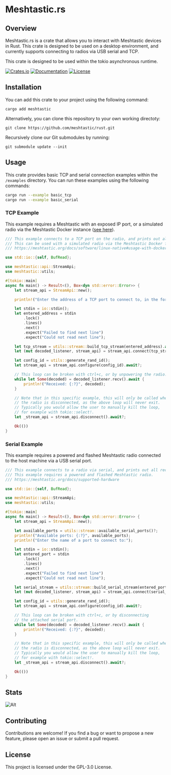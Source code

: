 # Meshtastic.rs

## Overview

Meshtastic.rs is a crate that allows you to interact with Meshtastic devices in Rust. This crate is designed
to be used on a desktop environment, and currently supports connecting to radios via USB serial and TCP.

This crate is designed to be used within the tokio asynchronous runtime.

[![Crates.io](https://img.shields.io/crates/v/meshtastic)](https://crates.io/crates/meshtastic)
[![Documentation](https://docs.rs/meshtastic/badge.svg)](https://docs.rs/meshtastic)
[![License](https://img.shields.io/crates/l/meshtastic)](https://github.com/meshtastic/rust/blob/main/LICENSE)

## Installation

You can add this crate to your project using the following command:

```shell
cargo add meshtastic
```

Alternatively, you can clone this repository to your own working directoty:

```shell
git clone https://github.com/meshtastic/rust.git
```

Recursively clone our Git submodules by running:

```shell
git submodule update --init
```

## Usage

This crate provides basic TCP and serial connection examples within the `/examples` directory. You can run
these examples using the following commands:

```bash
cargo run --example basic_tcp
cargo run --example basic_serial
```

### TCP Example

This example requires a Meshtastic with an exposed IP port, or a simulated radio via the Meshtastic Docker instance ([see here](https://meshtastic.org/docs/software/linux-native#usage-with-docker)).

```rust
/// This example connects to a TCP port on the radio, and prints out all received packets.
/// This can be used with a simulated radio via the Meshtastic Docker firmware image.
/// https://meshtastic.org/docs/software/linux-native#usage-with-docker

use std::io::{self, BufRead};

use meshtastic::api::StreamApi;
use meshtastic::utils;

#[tokio::main]
async fn main() -> Result<(), Box<dyn std::error::Error>> {
    let stream_api = StreamApi::new();

    println!("Enter the address of a TCP port to connect to, in the form \"IP:PORT\":");

    let stdin = io::stdin();
    let entered_address = stdin
        .lock()
        .lines()
        .next()
        .expect("Failed to find next line")
        .expect("Could not read next line");

    let tcp_stream = utils::stream::build_tcp_stream(entered_address).await?;
    let (mut decoded_listener, stream_api) = stream_api.connect(tcp_stream).await;

    let config_id = utils::generate_rand_id();
    let stream_api = stream_api.configure(config_id).await?;

    // This loop can be broken with ctrl+c, or by unpowering the radio.
    while let Some(decoded) = decoded_listener.recv().await {
        println!("Received: {:?}", decoded);
    }

    // Note that in this specific example, this will only be called when
    // the radio is disconnected, as the above loop will never exit.
    // Typically you would allow the user to manually kill the loop,
    // for example with tokio::select!.
    let _stream_api = stream_api.disconnect().await?;

    Ok(())
}
```

### Serial Example

This example requires a powered and flashed Meshtastic radio connected to the host machine via a USB serial port.

```rust
/// This example connects to a radio via serial, and prints out all received packets.
/// This example requires a powered and flashed Meshtastic radio.
/// https://meshtastic.org/docs/supported-hardware

use std::io::{self, BufRead};

use meshtastic::api::StreamApi;
use meshtastic::utils;

#[tokio::main]
async fn main() -> Result<(), Box<dyn std::error::Error>> {
    let stream_api = StreamApi::new();

    let available_ports = utils::stream::available_serial_ports()?;
    println!("Available ports: {:?}", available_ports);
    println!("Enter the name of a port to connect to:");

    let stdin = io::stdin();
    let entered_port = stdin
        .lock()
        .lines()
        .next()
        .expect("Failed to find next line")
        .expect("Could not read next line");

    let serial_stream = utils::stream::build_serial_stream(entered_port, None, None, None)?;
    let (mut decoded_listener, stream_api) = stream_api.connect(serial_stream).await;

    let config_id = utils::generate_rand_id();
    let stream_api = stream_api.configure(config_id).await?;

    // This loop can be broken with ctrl+c, or by disconnecting
    // the attached serial port.
    while let Some(decoded) = decoded_listener.recv().await {
        println!("Received: {:?}", decoded);
    }

    // Note that in this specific example, this will only be called when
    // the radio is disconnected, as the above loop will never exit.
    // Typically you would allow the user to manually kill the loop,
    // for example with tokio::select!.
    let _stream_api = stream_api.disconnect().await?;

    Ok(())
}
```

## Stats

![Alt](https://repobeats.axiom.co/api/embed/18c638d36dc51fd03acfe5c2e52979ad67b04bc9.svg "Repobeats analytics image")

## Contributing

Contributions are welcome! If you find a bug or want to propose a new feature, please open an issue or submit a pull request.

## License

This project is licensed under the GPL-3.0 License.

